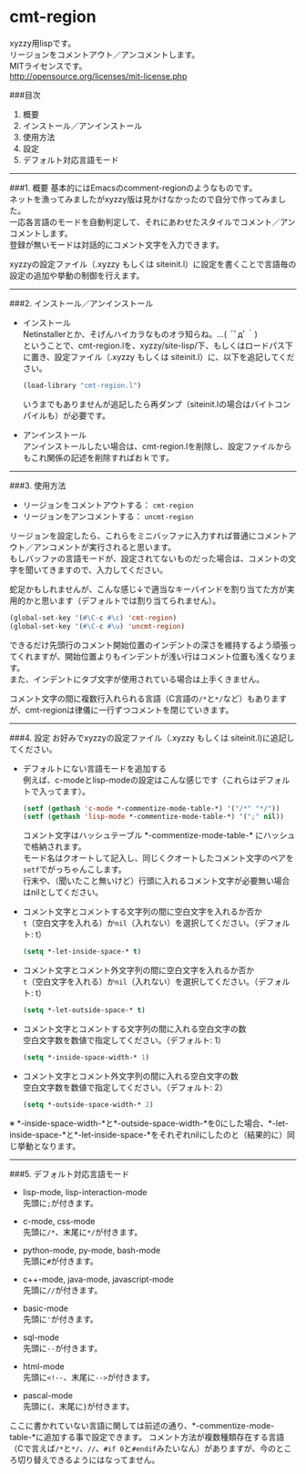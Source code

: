 ﻿cmt-region
==========

xyzzy用lispです。  
リージョンをコメントアウト／アンコメントします。  
MITライセンスです。  
http://opensource.org/licenses/mit-license.php

###目次
1. 概要
2. インストール／アンインストール
3. 使用方法
4. 設定
5. デフォルト対応言語モード

* * *

###1. 概要
基本的にはEmacsのcomment-regionのようなものです。  
ネットを漁ってみましたがxyzzy版は見かけなかったので自分で作ってみました。  
一応各言語のモードを自動判定して、それにあわせたスタイルでコメント／アンコメントします。  
登録が無いモードは対話的にコメント文字を入力できます。  

xyzzyの設定ファイル（.xyzzy もしくは siteinit.l）に設定を書くことで言語毎の設定の追加や挙動の制御を行えます。  

* * *

###2. インストール／アンインストール
* インストール  
    Netinstallerとか、そげんハイカラなものオラ知らね。...( ´ﾟдﾟ｀)  
    ということで、cmt-region.lを、xyzzy/site-lisp/下、もしくはロードパス下に置き、設定ファイル（.xyzzy もしくは siteinit.l）に、以下を追記してください。
    ```lisp
    (load-library "cmt-region.l")
    ```
    いうまでもありませんが追記したら再ダンプ（siteinit.lの場合はバイトコンパイルも）が必要です。

* アンインストール  
    アンインストールしたい場合は、cmt-region.lを削除し、設定ファイルからもこれ関係の記述を削除すればおｋです。

* * *

###3. 使用方法
* リージョンをコメントアウトする： `cmt-region`
* リージョンをアンコメントする： `uncmt-region`

リージョンを設定したら、これらをミニバッファに入力すれば普通にコメントアウト／アンコメントが実行されると思います。  
もしバッファの言語モードが、設定されてないものだった場合は、コメントの文字を聞いてきますので、入力してください。

蛇足かもしれませんが、こんな感じ↓で適当なキーバインドを割り当てた方が実用的かと思います（デフォルトでは割り当てられません）。
```lisp
(global-set-key '(#\C-c #\c) 'cmt-region)
(global-set-key '(#\C-c #\u) 'uncmt-region)
```
できるだけ先頭行のコメント開始位置のインデントの深さを維持するよう頑張ってくれますが、開始位置よりもインデントが浅い行はコメント位置も浅くなります。  
また、インデントにタブ文字が使用されている場合は上手くきません。

コメント文字の間に複数行入れられる言語（C言語の`/*`と`*/`など）もありますが、cmt-regionは律儀に一行ずつコメントを閉じていきます。

* * *

###4. 設定
お好みでxyzzyの設定ファイル（.xyzzy もしくは siteinit.l)に追記してください。

* デフォルトにない言語モードを追加する  
    例えば、c-modeとlisp-modeの設定はこんな感じです（これらはデフォルトで入ってます）。
    ```lisp
    (setf (gethash 'c-mode *-commentize-mode-table-*) '("/*" "*/"))
    (setf (gethash 'lisp-mode *-commentize-mode-table-*) '(";" nil))
    ```
    コメント文字はハッシュテーブル \*-commentize-mode-table-\* にハッシュで格納されます。  
    モード名はクオートして記入し、同じくクオートしたコメント文字のペアを`setf`でがっちゃんこします。  
    行末や、（聞いたこと無いけど）行頭に入れるコメント文字が必要無い場合はnilとしてください。  


* コメント文字とコメントする文字列の間に空白文字を入れるか否か  
    `t`（空白文字を入れる）か`nil`（入れない）を選択してください。（デフォルト: t）
    ```lisp
    (setq *-let-inside-space-* t)
    ```  


* コメント文字とコメント外文字列の間に空白文字を入れるか否か  
    `t`（空白文字を入れる）か`nil`（入れない）を選択してください。（デフォルト: t）
    ```lisp
    (setq *-let-outside-space-* t)
    ```  


* コメント文字とコメントする文字列の間に入れる空白文字の数  
    空白文字数を数値で指定してください。（デフォルト: 1）
    ```lisp
    (setq *-inside-space-width-* 1)
    ```  


* コメント文字とコメント外文字列の間に入れる空白文字の数  
    空白文字数を数値で指定してください。（デフォルト: 2）
    ```lisp
    (setq *-outside-space-width-* 2)
    ```  


※ \*-inside-space-width-\*と\*-outside-space-width-\*を0にした場合、\*-let-inside-space-\*と\*-let-inside-space-\*をそれぞれnilにしたのと（結果的に）同じ挙動となります。

* * *

###5. デフォルト対応言語モード
* lisp-mode, lisp-interaction-mode  
先頭に`;`が付きます。

* c-mode, css-mode  
先頭に`/*`、末尾に`*/`が付きます。

* python-mode, py-mode, bash-mode  
先頭に`#`が付きます。

* c++-mode, java-mode, javascript-mode  
先頭に`//`が付きます。

* basic-mode  
先頭に`'`が付きます。

* sql-mode  
先頭に`--`が付きます。

* html-mode  
先頭に`<!--`、末尾に`-->`が付きます。

* pascal-mode  
先頭に`{`、末尾に`}`が付きます。

ここに書かれていない言語に関しては前述の通り、\*-commentize-mode-table-\*に追加する事で設定できます。
コメント方法が複数種類存在する言語（Cで言えば`/*`と`*/`、`//`、`#if 0`と`#endif`みたいなん）がありますが、今のところ切り替えできるようにはなってません。
